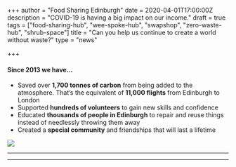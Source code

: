 +++
author = "Food Sharing Edinburgh"
date = 2020-04-01T17:00:00Z
description = "COVID-19 is having a big impact on our income."
draft = true
tags = ["food-sharing-hub", "wee-spoke-hub", "swapshop", "zero-waste-hub", "shrub-space"]
title = "Can you help us continue to create a world without waste?"
type = "news"

+++

#### Since 2013 we have…

* Saved over **1,700 tonnes of carbon** from being added to the atmosphere. That’s the equivalent of **11,000 flights** from Edinburgh to London
* Supported **hundreds of volunteers** to gain new skills and confidence
* Educated **thousands of people in Edinburgh** to repair and reuse things instead of needlessly throwing them away
* Created a **special community** and friendships that will last a lifetime

![](https://res.cloudinary.com/shrub-co-op/image/upload/v1565363322/shrubcoop.org/media/189334483.jpg.gallery_coxd2w.jpg)

***

***